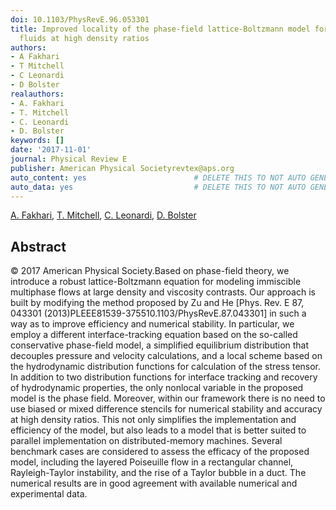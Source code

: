 ```yaml
---
doi: 10.1103/PhysRevE.96.053301
title: Improved locality of the phase-field lattice-Boltzmann model for immiscible
  fluids at high density ratios
authors:
- A Fakhari
- T Mitchell
- C Leonardi
- D Bolster
realauthors:
- A. Fakhari
- T. Mitchell
- C. Leonardi
- D. Bolster
keywords: []
date: '2017-11-01'
journal: Physical Review E
publisher: American Physical Societyrevtex@aps.org
auto_content: yes                        # DELETE THIS TO NOT AUTO GENERATE CONTENT
auto_data: yes                           # DELETE THIS TO NOT AUTO GENERATE METADATA
---
```

[A. Fakhari](https://www.scopus.com/authid/detail.uri?authorId=25421501900), [T. Mitchell](https://www.scopus.com/authid/detail.uri?authorId=57191284046), [C. Leonardi](https://www.scopus.com/authid/detail.uri?authorId=25646377900), [D. Bolster](https://www.scopus.com/authid/detail.uri?authorId=57205870864)

## Abstract
© 2017 American Physical Society.Based on phase-field theory, we introduce a robust lattice-Boltzmann equation for modeling immiscible multiphase flows at large density and viscosity contrasts. Our approach is built by modifying the method proposed by Zu and He [Phys. Rev. E 87, 043301 (2013)PLEEE81539-375510.1103/PhysRevE.87.043301] in such a way as to improve efficiency and numerical stability. In particular, we employ a different interface-tracking equation based on the so-called conservative phase-field model, a simplified equilibrium distribution that decouples pressure and velocity calculations, and a local scheme based on the hydrodynamic distribution functions for calculation of the stress tensor. In addition to two distribution functions for interface tracking and recovery of hydrodynamic properties, the only nonlocal variable in the proposed model is the phase field. Moreover, within our framework there is no need to use biased or mixed difference stencils for numerical stability and accuracy at high density ratios. This not only simplifies the implementation and efficiency of the model, but also leads to a model that is better suited to parallel implementation on distributed-memory machines. Several benchmark cases are considered to assess the efficacy of the proposed model, including the layered Poiseuille flow in a rectangular channel, Rayleigh-Taylor instability, and the rise of a Taylor bubble in a duct. The numerical results are in good agreement with available numerical and experimental data.
